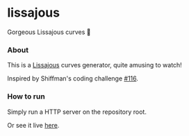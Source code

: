 # lissajous
Gorgeous Lissajous curves 🧶

### About

This is a [Lissajous](https://en.wikipedia.org/wiki/Lissajous_curve) curves generator, quite amusing to watch!

Inspired by Shiffman's coding challenge [#116](https://www.youtube.com/watch?v=--6eyLO78CY).


### How to run

Simply run a HTTP server on the repository root.

Or see it live [here](https://dmrib.github.io/lissajous).
